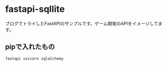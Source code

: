 # fastapi-sqllite
ブログでトライしたFastAPIのサンプルです。ゲーム開発のAPIをイメージしてます。

## pipで入れたもの
```fastapi uvicorn sqlalchemy```

